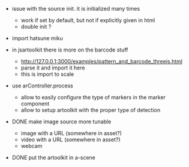 - issue with the source init. it is initialized many times
  - work if set by default, but not if explicitly given in html
  - double init ?
- import hatsune miku
- in jsartoolkit there is more on the barcode stuff
  - http://127.0.0.1:3000/examples/pattern_and_barcode_threejs.html
  - parse it and import it here
  - this is import to scale
- use arController.process
  - allow to easily configure the type of markers in the marker component
  - allow to setup artoolkit with the proper type of detection
  
  

- DONE make image source more tunable
  - image with a URL (somewhere in asset?)
  - video with a URL (somewhere in asset?)
  - webcam
- DONE put the artoolkit in a-scene

